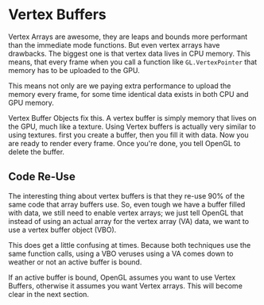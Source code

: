   # Vertex Buffers
  
Vertex Arrays are awesome, they are leaps and bounds more performant than the immediate mode functions. But even vertex arrays have drawbacks. The biggest one is that vertex data lives in CPU memory. This means, that every frame when you call a function like ```GL.VertexPointer``` that memory has to be uploaded to the GPU.

This means not only are we paying extra performance to upload the memory every frame, for some time identical data exists in both CPU and GPU memory.

Vertex Buffer Objects fix this. A vertex buffer is simply memory that lives on the GPU, much like a texture. Using Vertex buffers is actually very similar to using textures. first you create a buffer, then you fill it with data. Now you are ready to render every frame. Once you're done, you tell OpenGL to delete the buffer.

## Code Re-Use

The interesting thing about vertex buffers is that they re-use 90% of the same code that array buffers use. So, even tough we have a buffer filled with data, we still need to enable vertex arrays; we just tell OpenGL that instead of using an actual array for the vertex array (VA) data, we want to use a vertex buffer object (VBO).

This does get a little confusing at times. Because both techniques use the same function calls, using a VBO veruses using a VA comes down to weather or not an active buffer is bound.

If an active buffer is bound, OpenGL assumes you want to use Vertex Buffers, otherwise it assumes you want Vertex arrays. This will become clear in the next section.